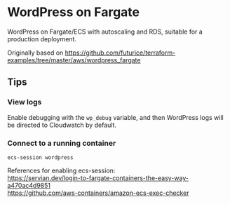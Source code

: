 # WordPress on Fargate

WordPress on Fargate/ECS with autoscaling and RDS, suitable for a production deployment.

Originally based on https://github.com/futurice/terraform-examples/tree/master/aws/wordpress_fargate

## Tips

### View logs

Enable debugging with the `wp_debug` variable, and then WordPress logs will be directed to Cloudwatch by default.

### Connect to a running container

```
ecs-session wordpress
```

References for enabling ecs-session:  
https://servian.dev/login-to-fargate-containers-the-easy-way-a470ac4d9851  
https://github.com/aws-containers/amazon-ecs-exec-checker
